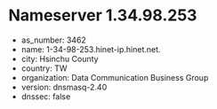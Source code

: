 # Nameserver 1.34.98.253

* as_number: 3462
* name: 1-34-98-253.hinet-ip.hinet.net.
* city: Hsinchu County
* country: TW
* organization: Data Communication Business Group
* version: dnsmasq-2.40
* dnssec: false
